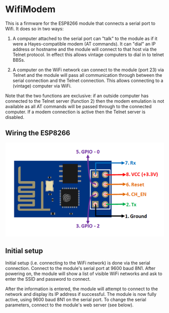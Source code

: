 # WifiModem

This is a firmware for the ESP8266 module that connects a serial port to Wifi.
It does so in two ways:

1) A computer attached to the serial port can "talk" to the module as if it
   were a Hayes-compatible modem (AT commands).  It can "dial" an IP address
   or hostname and the module will connect to that host via the Telnet protocol.
   In effect this allows vintage computers to dial in to telnet BBSs.
   
2) A computer on the WiFi network can connect to the module (port 23) via Telnet
   and the module will pass all communication through between the serial connection
   and the Telnet connection. This allows connecting to a (vintage) computer via WiFi.

Note that the two functions are exclusive: if an outside computer has connected
to the Telnet server (function 2) then the modem emulation is not available as 
all AT commands will be passed through to the connected computer. If a modem
connection is active then the Telnet server is disabled.

## Wiring the ESP8266

![ESP8266](/images/ESP8266-Pinout.png)


## Initial setup

Initial setup (i.e. connecting to the WiFi network) is done via the serial connection.
Connect to the module's serial port at 9600 baud 8N1. After powering on, the module
will show a list of visible WiFi networks and ask to enter the SSID and password
to connect.

After the information is entered, the module will attempt to connect to the network
and display its IP address if successful. The module is now fully active, using
9600 baud 8N1 on the serial port. To change the serial parameters, connect to
the module's web server (see below).
